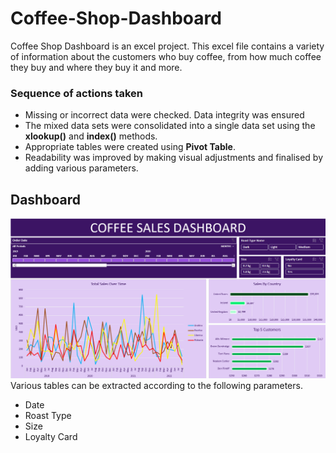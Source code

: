 # Coffee-Shop-Dashboard
Coffee Shop Dashboard is an excel project. 
This excel file contains a variety of information about the customers who buy coffee, from how much coffee they buy and where they buy it and more.
### Sequence of actions taken
- Missing or incorrect data were checked. Data integrity was ensured
- The mixed data sets were consolidated into a single data set using the **xlookup()** and **index()** methods.
- Appropriate tables were created using **Pivot Table**.
- Readability was improved by making visual adjustments and finalised by adding various parameters.
## Dashboard
![](https://github.com/ogtknscn/Coffee-Shop-Dashboard/blob/main/Coffee_Order_Project/Dashboard_SS.png?raw=true)
Various tables can be extracted according to the following parameters.
- Date
- Roast Type
- Size
- Loyalty Card
